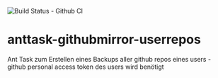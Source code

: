 ![Build Status - Github CI](https://github.com/Huluvu424242/anttask-githubmirror-userrepos/workflows/Build%20Status%20-%20Github%20CI/badge.svg)

# anttask-githubmirror-userrepos
Ant Task zum Erstellen eines Backups aller github repos eines users - github personal access token des users  wird benötigt

